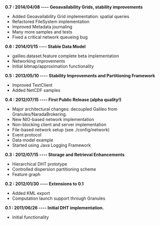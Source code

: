 **0.7 : 2014/04/08 ---- Geoavailability Grids, stability improvements**
- Added Geoavailability Grid implementation: spatial queries
- Refactored FileSystem implementation
- Improved Metadata journaling
- Many more samples and tests
- Fixed a critical network queueing bug

**0.6 : 2014/01/15 ---- Stable Data Model**
- galileo.dataset.feature complete beta implementation
- Networking improvements
- Initial bitmap/approximation functionality

**0.5 : 2013/05/10 ---- Stability Improvements and Partitioning Framework**
- Improved TextClient
- Added NetCDF samples

**0.4 : 2012/07/15 ---- First Public Release (alpha quality!)**
- Major architectural changes: decoupled Galileo from Granules/NaradaBrokering.
- New NIO-based network implementation
- Non-blocking client and server implementation
- File-based network setup (see ./config/network)
- Event protocol
- Data model example
- Started using Java Logging Framework

**0.3 : 2012/07/15 ---- Storage and Retrieval Enhancements**
- Hierarchical DHT prototype
- Controlled dispersion partitioning scheme
- Feature graph

**0.2 : 2012/01/30 ---- Extensions to 0.1**
- Added KML export
- Computation launch support through Granules

**0.1 : 2011/06/26 ---- Initial DHT implementation.**
- Initial functionality
